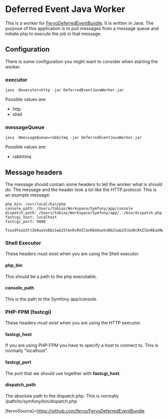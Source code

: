 # Deferred Event Java Worker

This is a worker for [FervoDeferredEventBundle](fervoSoruce). It is written in Java. The purpose of
this application is to pull messages from a message queue and initiate php to execute the job in that message.


## Configuration

There is some configuration you might want to consider when starting the worker.

### executor

```java -Dexecutor=http -jar DeferredEventJavaWorker.jar```

Possible values are:

 * http
 * shell

### messageQueue

```java -DmessageQueue=rabbitmq -jar DeferredEventJavaWorker.jar```

Possible values are:

 * rabbitmq

## Message headers

The message should contain some headers to tell the worker what is should do. The message and the header look a lot
like the HTTP protocol. This is an example message:

```batch
php_bin: /usr/local/bin/php
console_path: /Users/tobias/Workspace/Symfony/app/console
dispatch_path: /Users/tobias/Workspace/Symfony/app/../bin/dispatch.php
fastcgi_host: localhost
fastcgi_port: 9000

TzozOToiU3ltZm9ueVxDb21wb25lbnRcRXZlbnREm9ueVxDb21wb25lbnRcRXZlbnREaXNwYXRjRXZlbnREm9ueVxDb21wb25lbnRcRXZlbnREaXNwYXRjRXZlbnREm9ueVxDb21wb25lbnRcRXZlbnREaXNwYXRjaGVyXEV2ZW50AG5hbWUiO3M6MTA6ImZvby5hY3Rpb24iO30=
```

### Shell Executor

These headers must exist when you are using the Shell executor.

#### php_bin

This should be a path to the php executable.

#### console_path

This is the path to the Symfony app/console.

### PHP-FPM (fastcgi)

These headers must exist when you are using the HTTP executor.

#### fastcgi_host

If you are using PHP-FPM you have to specify a host to connect to. This is normally "localhost".

#### fastcgi_port

The port that we should use together with **fastcgi_host**.

#### dispatch_path

The absolute path to the dispatch.php. This is normally /path/to/symfony/bin/dispatch.php


[fervoSource]=https://github.com/fervo/FervoDeferredEventBundle